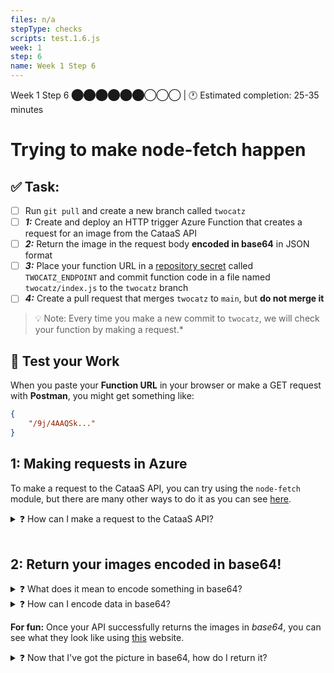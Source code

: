 ```yaml
---
files: n/a
stepType: checks
scripts: test.1.6.js
week: 1
step: 6
name: Week 1 Step 6
---
```

Week 1 Step 6 ⬤⬤⬤⬤⬤⬤◯◯◯ | 🕐 Estimated completion: 25-35 minutes
# Trying to make node-fetch happen

## ✅  Task:

- [ ]  Run `git pull` and create a new branch called `twocatz`
- [ ] ***1:*** Create and deploy an HTTP trigger Azure Function that creates a request for an image from the CataaS API
- [ ] ***2:*** Return the image in the request body **encoded in base64** in JSON format
- [ ] ***3:*** Place your function URL in a [repository secret](https://docs.github.com/en/actions/reference/encrypted-secrets#creating-encrypted-secrets-for-a-repository) called `TWOCATZ_ENDPOINT` and commit function code in a file named `twocatz/index.js` to the `twocatz` branch
- [ ] ***4:*** Create a pull request that merges `twocatz` to `main`, but **do not merge it**

>💡 Note: Every time you make a new commit to `twocatz`, we will check your function by making a request.*

## 🚧 Test your Work
When you paste your **Function URL** in your browser or make a GET request with **Postman**, you might get something like:
```json
{
    "/9j/4AAQSk..."
}
```

## 1: Making requests in Azure

To make a request to the CataaS API, you can try using the `node-fetch` module, but there are many other ways to do it as you can see [here](https://www.twilio.com/blog/5-ways-to-make-http-requests-in-node-js-using-async-await).

<details>
<summary>❓ How can I make a request to the CataaS API?</summary>
    </br>

Let's use the `node-fetch` module for this task.
>‼️ Make sure you are in the **directory of your Azure function** to run these commands.
1. Install the module in terminal using the following commands in order:

    ```sh
    npm init -y 

    npm install node-fetch
    ```

2. Add it to your code: 

    Add this line of code to reference the module at the top of your code (outside of the function): `const fetch = require('node-fetch')`

3. Make the request!
    
    Add the following code within the function:

    ```js
    let resp = await fetch(THE_ENDPOINT, {
        method: 'GET'
    });

    let data = await resp.arrayBuffer()
    // we need to receive it as a buffer since this is an image we are receiving from the API
    // Buffer?? https://developer.mozilla.org/en-US/docs/Web/API/Blob
    ```

4. What should you place in place of `THE_ENDPOINT`? Change the code.

<br><br/>
</details>
<br>

## 2: Return your images encoded in base64!

<details>
<summary>❓ What does it mean to encode something in base64?</summary>
    </br>

Base64 is *just another way to represent data.* We can also represent the number 11 or 0 in base64. Remember that the images you see on your screen are actually just numbers!

When we're coding websites, we can use base64 to display images on websites. The base64 outputted from your API can be used to create this:

![image](https://user-images.githubusercontent.com/69332964/114116067-f7441680-98b1-11eb-93c6-276049a56a08.png)

Base64 encoding allows programs to encode binary data into text (ASCII characters) in order to prevent data loss. We do this since there are certain transfer channels that only reliably transfer text data, and this encoding method allows us to safely transfer images in the form of text.

<br><br/>
</details>

<details>
<summary>❓ How can I encode data in base64?</summary>
    </br>

```js
base64data = Buffer.from(originaldata).toString('base64')
//put what you want to turn into base64 inside "originaldata"
//"originaldata" will be encoded in base64.
```

<br><br/>
</details>


**For fun:** Once your API successfully returns the images in *base64*, you can see what they look like using [this](https://base64.guru/converter/decode/image) website.

<details>
<summary>❓ Now that I've got the picture in base64, how do I return it?</summary>
    </br>

`context.res` is the key to answering this question!

```js
context.res = {
    body: { your_picture_in_base64 }
}
```
<br>
>💡 You need to put brackets to return the data in json format. 
</details>
<br>
